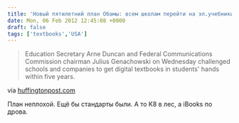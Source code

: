 ```yaml
---
title: 'Новый пятилетний план Обамы: всем школам перейти на эл.учебники'
date: Mon, 06 Feb 2012 12:45:08 +0000
draft: false
tags: ['textbooks','USA']
---
```


> Education Secretary Arne Duncan and Federal Communications Commission chairman Julius Genachowski on Wednesday challenged schools and companies to get digital textbooks in students' hands within five years.

via [huffingtonpost.com](http://www.huffingtonpost.com/2012/02/01/challenge-to-schools-embr_n_1248196.html)

План неплохой. Ещё бы стандарты были. А то K8 в лес, а iBooks по дрова.
